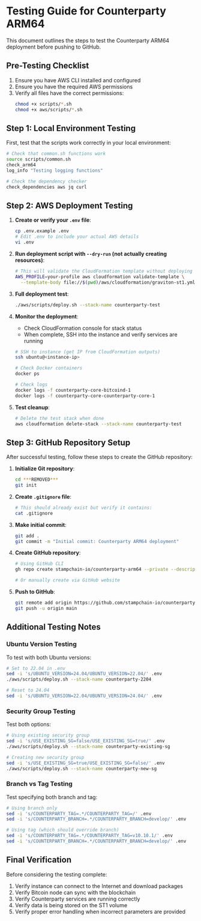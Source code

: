 # Testing Guide for Counterparty ARM64

This document outlines the steps to test the Counterparty ARM64 deployment before pushing to GitHub.

## Pre-Testing Checklist

1. Ensure you have AWS CLI installed and configured
2. Ensure you have the required AWS permissions
3. Verify all files have the correct permissions:
   ```bash
   chmod +x scripts/*.sh
   chmod +x aws/scripts/*.sh
   ```

## Step 1: Local Environment Testing

First, test that the scripts work correctly in your local environment:

```bash
# Check that common.sh functions work
source scripts/common.sh
check_arm64
log_info "Testing logging functions"

# Check the dependency checker
check_dependencies aws jq curl
```

## Step 2: AWS Deployment Testing

1. **Create or verify your `.env` file**:
   ```bash
   cp .env.example .env
   # Edit .env to include your actual AWS details
   vi .env
   ```

2. **Run deployment script with `--dry-run` (not actually creating resources)**:
   ```bash
   # This will validate the CloudFormation template without deploying
   AWS_PROFILE=your-profile aws cloudformation validate-template \
     --template-body file://$(pwd)/aws/cloudformation/graviton-st1.yml
   ```

3. **Full deployment test**:
   ```bash
   ./aws/scripts/deploy.sh --stack-name counterparty-test
   ```

4. **Monitor the deployment**:
   - Check CloudFormation console for stack status
   - When complete, SSH into the instance and verify services are running
   ```bash
   # SSH to instance (get IP from CloudFormation outputs)
   ssh ubuntu@<instance-ip>
   
   # Check Docker containers
   docker ps
   
   # Check logs
   docker logs -f counterparty-core-bitcoind-1
   docker logs -f counterparty-core-counterparty-core-1
   ```

5. **Test cleanup**:
   ```bash
   # Delete the test stack when done
   aws cloudformation delete-stack --stack-name counterparty-test
   ```

## Step 3: GitHub Repository Setup

After successful testing, follow these steps to create the GitHub repository:

1. **Initialize Git repository**:
   ```bash
   cd ***REMOVED***
   git init
   ```

2. **Create `.gitignore` file**:
   ```bash
   # This should already exist but verify it contains:
   cat .gitignore
   ```

3. **Make initial commit**:
   ```bash
   git add .
   git commit -m "Initial commit: Counterparty ARM64 deployment"
   ```

4. **Create GitHub repository**:
   ```bash
   # Using GitHub CLI
   gh repo create stampchain-io/counterparty-arm64 --private --description "Deploy Counterparty on ARM64 architecture, optimized for AWS Graviton instances"
   
   # Or manually create via GitHub website
   ```

5. **Push to GitHub**:
   ```bash
   git remote add origin https://github.com/stampchain-io/counterparty-arm64.git
   git push -u origin main
   ```

## Additional Testing Notes

### Ubuntu Version Testing

To test with both Ubuntu versions:

```bash
# Set to 22.04 in .env
sed -i 's/UBUNTU_VERSION=24.04/UBUNTU_VERSION=22.04/' .env
./aws/scripts/deploy.sh --stack-name counterparty-2204

# Reset to 24.04
sed -i 's/UBUNTU_VERSION=22.04/UBUNTU_VERSION=24.04/' .env
```

### Security Group Testing

Test both options:

```bash
# Using existing security group
sed -i 's/USE_EXISTING_SG=false/USE_EXISTING_SG=true/' .env
./aws/scripts/deploy.sh --stack-name counterparty-existing-sg

# Creating new security group
sed -i 's/USE_EXISTING_SG=true/USE_EXISTING_SG=false/' .env
./aws/scripts/deploy.sh --stack-name counterparty-new-sg
```

### Branch vs Tag Testing

Test specifying both branch and tag:

```bash
# Using branch only
sed -i 's/COUNTERPARTY_TAG=.*/COUNTERPARTY_TAG=/' .env
sed -i 's/COUNTERPARTY_BRANCH=.*/COUNTERPARTY_BRANCH=develop/' .env

# Using tag (which should override branch)
sed -i 's/COUNTERPARTY_TAG=.*/COUNTERPARTY_TAG=v10.10.1/' .env
sed -i 's/COUNTERPARTY_BRANCH=.*/COUNTERPARTY_BRANCH=develop/' .env
```

## Final Verification

Before considering the testing complete:

1. Verify instance can connect to the Internet and download packages
2. Verify Bitcoin node can sync with the blockchain
3. Verify Counterparty services are running correctly
4. Verify data is being stored on the ST1 volume
5. Verify proper error handling when incorrect parameters are provided